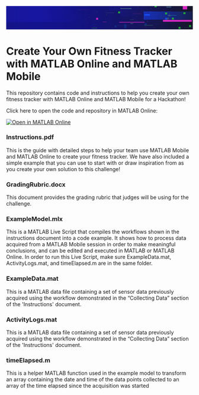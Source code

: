 <td>
<img src="HackathonsBanner.jpg">
</td>

# Create Your Own Fitness Tracker with MATLAB Online and MATLAB Mobile
This repository contains code and instructions to help you create your own fitness tracker with MATLAB Online and MATLAB Mobile for a Hackathon! 

Click here to open the code and repository in MATLAB Online:

[![Open in MATLAB Online](https://www.mathworks.com/images/responsive/global/open-in-matlab-online.svg)](https://matlab.mathworks.com/open/github/v1?repo=mathworks/matlab-mobile-fitness-tracker&file=ExampleModel.mlx)

### Instructions.pdf
This is the guide with detailed steps to help your team use MATLAB Mobile and MATLAB Online to create your fitness tracker. We have also included a simple example that you can use to start with or draw inspiration from as you create your own solution to this challenge!

### GradingRubric.docx
This document provides the grading rubric that judges will be using for the challenge. 

### ExampleModel.mlx 
This is a MATLAB Live Script that compiles the workflows shown in the instructions document into a code example. It shows how to process data acquired from a MATLAB Mobile session in order to make meaningful conclusions, and can be edited and executed in MATLAB or MATLAB Online. In order to run this Live Script, make sure ExampleData.mat, ActivityLogs.mat, and timeElapsed.m are in the same folder. 

### ExampleData.mat 
This is a MATLAB data file containing a set of sensor data previously acquired using the workflow demonstrated in the “Collecting Data” section of the 'Instructions' document.

### ActivityLogs.mat
This is a MATLAB data file containing a set of sensor data previously acquired using the workflow demonstrated in the “Collecting Data” section of the 'Instructions' document.

### timeElapsed.m 
This is a helper MATLAB function used in the example model to transform an array containing the date and time of the data points collected to an array of the time elapsed since the acquisition was started
